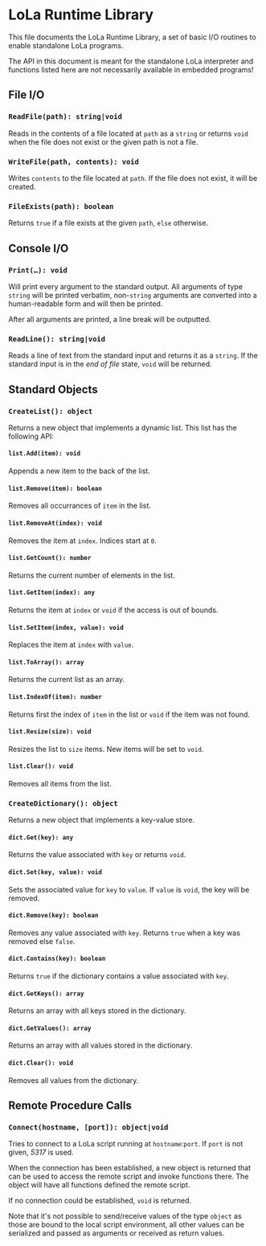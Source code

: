 # LoLa Runtime Library

This file documents the LoLa Runtime Library, a set of basic I/O routines to enable standalone LoLa programs.

The API in this document is meant for the standalone LoLa interpreter and functions listed here are not necessarily available in embedded programs! 

## File I/O

### `ReadFile(path): string|void`

Reads in the contents of a file located at `path` as a `string` or returns `void` when the file does not exist or the given path is not a file.

### `WriteFile(path, contents): void`

Writes `contents` to the file located at `path`. If the file does not exist, it will be created.

### `FileExists(path): boolean`

Returns `true` if a file exists at the given `path`, `else` otherwise.

## Console I/O

### `Print(…): void`

Will print every argument to the standard output. All arguments of type `string` will be printed verbatim, non-`string` arguments are converted into a human-readable form and will then be printed.

After all arguments are printed, a line break will be outputted.

### `ReadLine(): string|void`

Reads a line of text from the standard input and returns it as a `string`. If the standard input is in the *end of file* state, `void` will be returned.

## Standard Objects

### `CreateList(): object`

Returns a new object that implements a dynamic list. This list has the following API:

#### `list.Add(item): void`
Appends a new item to the back of the list.

#### `list.Remove(item): boolean`
Removes all occurrances of `item` in the list.

#### `list.RemoveAt(index): void`
Removes the item at `index`. Indices start at `0`.

#### `list.GetCount(): number`
Returns the current number of elements in the list.

#### `list.GetItem(index): any`
Returns the item at `index` or `void` if the access is out of bounds.

#### `list.SetItem(index, value): void`
Replaces the item at `index` with `value`.

#### `list.ToArray(): array`
Returns the current list as an array.

#### `list.IndexOf(item): number`
Returns first the index of `item` in the list or `void` if the item was not found.

#### `list.Resize(size): void`
Resizes the list to `size` items. New items will be set to `void`.

#### `list.Clear(): void`
Removes all items from the list.

### `CreateDictionary(): object`

Returns a new object that implements a key-value store.

#### `dict.Get(key): any`
Returns the value associated with `key` or returns `void`.

#### `dict.Set(key, value): void`
Sets the associated value for `key` to `value`. If `value` is `void`, the key will be removed.

#### `dict.Remove(key): boolean`
Removes any value associated with `key`. Returns `true` when a key was removed else `false`.

#### `dict.Contains(key): boolean`
Returns `true` if the dictionary contains a value associated with `key`.

#### `dict.GetKeys(): array`
Returns an array with all keys stored in the dictionary.

#### `dict.GetValues(): array`
Returns an array with all values stored in the dictionary.

#### `dict.Clear(): void`
Removes all values from the dictionary.

## Remote Procedure Calls

### `Connect(hostname, [port]): object|void`

Tries to connect to a LoLa script running at `hostname`:`port`.
If `port` is not given, *5317* is used.

When the connection has been established, a new object is returned that can be used to access the remote script and invoke functions there.
The object will have all functions defined the remote script. 

If no connection could be established, `void` is returned.

Note that it's not possible to send/receive values of the type `object` as those are bound to the local script environment, all other values can be serialized and passed as arguments or received as return values.